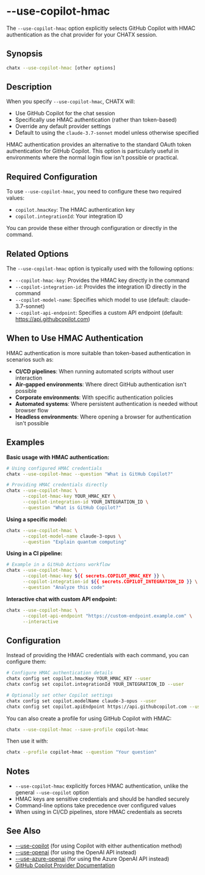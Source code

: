 # --use-copilot-hmac

The `--use-copilot-hmac` option explicitly selects GitHub Copilot with HMAC authentication as the chat provider for your CHATX session.

## Synopsis

```bash
chatx --use-copilot-hmac [other options]
```

## Description

When you specify `--use-copilot-hmac`, CHATX will:

- Use GitHub Copilot for the chat session
- Specifically use HMAC authentication (rather than token-based)
- Override any default provider settings
- Default to using the `claude-3.7-sonnet` model unless otherwise specified

HMAC authentication provides an alternative to the standard OAuth token authentication for GitHub Copilot. This option is particularly useful in environments where the normal login flow isn't possible or practical.

## Required Configuration

To use `--use-copilot-hmac`, you need to configure these two required values:

- `copilot.hmacKey`: The HMAC authentication key
- `copilot.integrationId`: Your integration ID

You can provide these either through configuration or directly in the command.

## Related Options

The `--use-copilot-hmac` option is typically used with the following options:

- `--copilot-hmac-key`: Provides the HMAC key directly in the command
- `--copilot-integration-id`: Provides the integration ID directly in the command
- `--copilot-model-name`: Specifies which model to use (default: claude-3.7-sonnet)
- `--copilot-api-endpoint`: Specifies a custom API endpoint (default: https://api.githubcopilot.com)

## When to Use HMAC Authentication

HMAC authentication is more suitable than token-based authentication in scenarios such as:

- **CI/CD pipelines**: When running automated scripts without user interaction
- **Air-gapped environments**: Where direct GitHub authentication isn't possible
- **Corporate environments**: With specific authentication policies
- **Automated systems**: Where persistent authentication is needed without browser flow
- **Headless environments**: Where opening a browser for authentication isn't possible

## Examples

**Basic usage with HMAC authentication:**

```bash
# Using configured HMAC credentials
chatx --use-copilot-hmac --question "What is GitHub Copilot?"

# Providing HMAC credentials directly
chatx --use-copilot-hmac \
      --copilot-hmac-key YOUR_HMAC_KEY \
      --copilot-integration-id YOUR_INTEGRATION_ID \
      --question "What is GitHub Copilot?"
```

**Using a specific model:**

```bash
chatx --use-copilot-hmac \
      --copilot-model-name claude-3-opus \
      --question "Explain quantum computing"
```

**Using in a CI pipeline:**

```bash
# Example in a GitHub Actions workflow
chatx --use-copilot-hmac \
      --copilot-hmac-key ${{ secrets.COPILOT_HMAC_KEY }} \
      --copilot-integration-id ${{ secrets.COPILOT_INTEGRATION_ID }} \
      --question "Analyze this code"
```

**Interactive chat with custom API endpoint:**

```bash
chatx --use-copilot-hmac \
      --copilot-api-endpoint "https://custom-endpoint.example.com" \
      --interactive
```

## Configuration

Instead of providing the HMAC credentials with each command, you can configure them:

```bash
# Configure HMAC authentication details
chatx config set copilot.hmacKey YOUR_HMAC_KEY --user
chatx config set copilot.integrationId YOUR_INTEGRATION_ID --user

# Optionally set other Copilot settings
chatx config set copilot.modelName claude-3-opus --user
chatx config set copilot.apiEndpoint https://api.githubcopilot.com --user
```

You can also create a profile for using GitHub Copilot with HMAC:

```bash
chatx --use-copilot-hmac --save-profile copilot-hmac
```

Then use it with:

```bash
chatx --profile copilot-hmac --question "Your question"
```

## Notes

- `--use-copilot-hmac` explicitly forces HMAC authentication, unlike the general `--use-copilot` option
- HMAC keys are sensitive credentials and should be handled securely
- Command-line options take precedence over configured values
- When using in CI/CD pipelines, store HMAC credentials as secrets

## See Also

- [--use-copilot](./use-copilot.md) (for using Copilot with either authentication method)
- [--use-openai](./use-openai.md) (for using the OpenAI API instead)
- [--use-azure-openai](./use-azure-openai.md) (for using the Azure OpenAI API instead)
- [GitHub Copilot Provider Documentation](/providers/github-copilot.md)